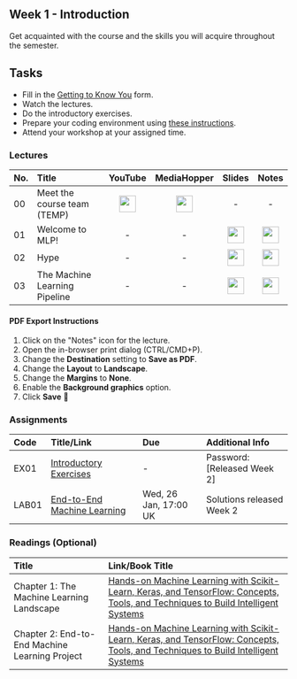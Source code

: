 ## Week 1 - Introduction
Get acquainted with the course and the skills you will acquire throughout the semester.

## Tasks
- Fill in the [Getting to Know You](https://forms.office.com/r/BXJFxjTKvb) form.
- Watch the lectures.
- Do the introductory exercises.
- Prepare your coding environment using [these instructions](https://mlp-s2-22.github.io/website/pages/setup.html).
- Attend your workshop at your assigned time.

### Lectures

| No. | Title | YouTube | MediaHopper | Slides | Notes |
|:---|:-----|:-------:|:-----------:|:------:|:------:|
| 00   | Meet the course team (TEMP) | [<img src="https://upload.wikimedia.org/wikipedia/commons/7/75/YouTube_social_white_squircle_%282017%29.svg" width="30"/>](https://youtu.be/lX93oBGaBwQ) | [<img src="https://image.flaticon.com/icons/png/512/711/711245.png" width="30"/>](https://media.ed.ac.uk/media/IDS+-+Meet+the+course+team/1_q82gknap) | - | - |
| 01   | Welcome to MLP! | - | - | [<img src="https://image.flaticon.com/icons/png/512/3497/3497154.png" width="30"/>](https://mlp-s2-22.github.io/slides/week_01/reveal.js/1_Welcome.html) | [<img src="https://image.flaticon.com/icons/png/512/768/768818.png" width="30">](https://mlp-s2-22.github.io/slides/week_01/reveal.js/1_Welcome.html?showNotes=separate-page&print-pdf)  |
| 02   | Hype | - | - | [<img src="https://image.flaticon.com/icons/png/512/3497/3497154.png" width="30"/>](https://mlp-s2-22.github.io/slides/week_01/reveal.js/2_Hype.html) | [<img src="https://image.flaticon.com/icons/png/512/768/768818.png" width="30">](https://mlp-s2-22.github.io/slides/week_01/reveal.js/2_Hype.html?showNotes=separate-page&print-pdf)  |
| 03   | The Machine Learning Pipeline | - | - | [<img src="https://image.flaticon.com/icons/png/512/3497/3497154.png" width="30"/>](https://mlp-s2-22.github.io/slides/week_01/reveal.js/3_Pipeline.html) | [<img src="https://image.flaticon.com/icons/png/512/768/768818.png" width="30">](https://mlp-s2-22.github.io/slides/week_01/reveal.js/3_Pipeline.html?showNotes=separate-page&print-pdf)  |

#### PDF Export Instructions
1. Click on the "Notes" icon for the lecture.
2. Open the in-browser print dialog (CTRL/CMD+P).
3. Change the __Destination__ setting to __Save as PDF__.
4. Change the __Layout__ to __Landscape__.
5. Change the __Margins__ to __None__.
6. Enable the __Background graphics__ option.
7. Click __Save__ 🎉

### Assignments

| Code  | Title/Link                  | Due                   | Additional Info |
|:------|:----------------------------|:----------------------|:----------------|
| EX01  | [Introductory Exercises](https://mlp-s2-22.github.io/exercises/week_1.html)      | - | Password: [Released Week 2]
| LAB01 | [End-to-End Machine Learning](https://github.com/mlp-s2-22?q=w01-workshop&type=&language=&sort=) | Wed, 26 Jan, 17:00 UK | Solutions released Week 2 |

### Readings (Optional)

| Title    | Link/Book Title |
|:--------------|:------------|
| Chapter 1: The Machine Learning Landscape | [Hands-on Machine Learning with Scikit-Learn, Keras, and TensorFlow: Concepts, Tools, and Techniques to Build Intelligent Systems](https://ed.primo.exlibrisgroup.com/permalink/44UOE_INST/1viuo5v/cdi_proquest_ebookcentral_EBC4822582)|
| Chapter 2: End-to-End Machine Learning Project | [Hands-on Machine Learning with Scikit-Learn, Keras, and TensorFlow: Concepts, Tools, and Techniques to Build Intelligent Systems](https://ed.primo.exlibrisgroup.com/permalink/44UOE_INST/1viuo5v/cdi_proquest_ebookcentral_EBC4822582)|
